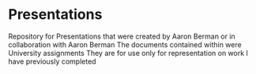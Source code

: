 # Presentations
Repository for Presentations that were created by Aaron Berman or in collaboration with Aaron Berman
The documents contained within were University assignments
They are for use only for representation on work I have previously completed
